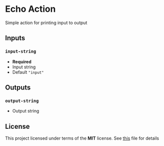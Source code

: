 # Echo Action

Simple action for printing input to output

## Inputs

### `input-string`

- **Required**
- Input string
- Default `"input"`

## Outputs

### `output-string`

- Output string

## License

This project licensed under terms of the __MIT__ license. See [this](./LICENSE) file for details
